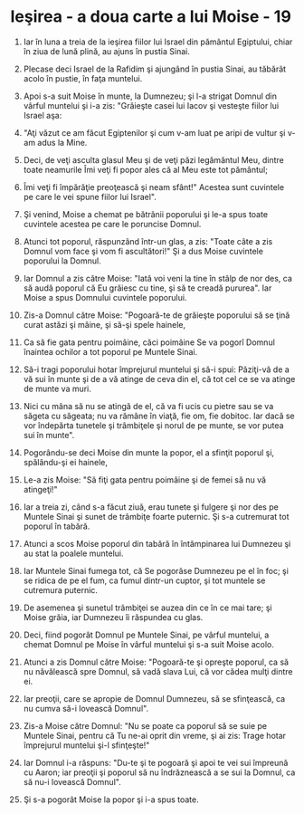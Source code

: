 # Ie&#351;irea - a doua carte a lui Moise - 19

1. Iar în luna a treia de la ieşirea fiilor lui Israel din pământul Egiptului, chiar în ziua de lună plină, au ajuns în pustia Sinai. 

2. Plecase deci Israel de la Rafidim şi ajungând în pustia Sinai, au tăbărât acolo în pustie, în faţa muntelui. 

3. Apoi s-a suit Moise în munte, la Dumnezeu; şi l-a strigat Domnul din vârful muntelui şi i-a zis: "Grăieşte casei lui Iacov şi vesteşte fiilor lui Israel aşa: 

4. "Aţi văzut ce am făcut Egiptenilor şi cum v-am luat pe aripi de vultur şi v-am adus la Mine. 

5. Deci, de veţi asculta glasul Meu şi de veţi păzi legământul Meu, dintre toate neamurile Îmi veţi fi popor ales că al Meu este tot pământul; 

6. Îmi veţi fi împărăţie preoţească şi neam sfânt!" Acestea sunt cuvintele pe care le vei spune fiilor lui Israel". 

7. Şi venind, Moise a chemat pe bătrânii poporului şi le-a spus toate cuvintele acestea pe care le poruncise Domnul. 

8. Atunci tot poporul, răspunzând într-un glas, a zis: "Toate câte a zis Domnul vom face şi vom fi ascultători!" Şi a dus Moise cuvintele poporului la Domnul. 

9. Iar Domnul a zis către Moise: "Iată voi veni la tine în stâlp de nor des, ca să audă poporul că Eu grăiesc cu tine, şi să te creadă pururea". Iar Moise a spus Domnului cuvintele poporului. 

10. Zis-a Domnul către Moise: "Pogoară-te de grăieşte poporului să se ţină curat astăzi şi mâine, şi să-şi spele hainele, 

11. Ca să fie gata pentru poimâine, căci poimâine Se va pogorî Domnul înaintea ochilor a tot poporul pe Muntele Sinai. 

12. Să-i tragi poporului hotar împrejurul muntelui şi să-i spui: Păziţi-vă de a vă sui în munte şi de a vă atinge de ceva din el, că tot cel ce se va atinge de munte va muri. 

13. Nici cu mâna să nu se atingă de el, că va fi ucis cu pietre sau se va săgeta cu săgeata; nu va rămâne în viaţă, fie om, fie dobitoc. Iar dacă se vor îndepărta tunetele şi trâmbiţele şi norul de pe munte, se vor putea sui în munte". 

14. Pogorându-se deci Moise din munte la popor, el a sfinţit poporul şi, spălându-şi ei hainele, 

15. Le-a zis Moise: "Să fiţi gata pentru poimâine şi de femei să nu vă atingeţi!" 

16. Iar a treia zi, când s-a făcut ziuă, erau tunete şi fulgere şi nor des pe Muntele Sinai şi sunet de trâmbiţe foarte puternic. Şi s-a cutremurat tot poporul în tabără. 

17. Atunci a scos Moise poporul din tabără în întâmpinarea lui Dumnezeu şi au stat la poalele muntelui. 

18. Iar Muntele Sinai fumega tot, că Se pogorâse Dumnezeu pe el în foc; şi se ridica de pe el fum, ca fumul dintr-un cuptor, şi tot muntele se cutremura puternic. 

19. De asemenea şi sunetul trâmbiţei se auzea din ce în ce mai tare; şi Moise grăia, iar Dumnezeu îi răspundea cu glas. 

20. Deci, fiind pogorât Domnul pe Muntele Sinai, pe vârful muntelui, a chemat Domnul pe Moise în vârful muntelui şi s-a suit Moise acolo. 

21. Atunci a zis Domnul către Moise: "Pogoară-te şi opreşte poporul, ca să nu năvălească spre Domnul, să vadă slava Lui, că vor cădea mulţi dintre ei. 

22. Iar preoţii, care se apropie de Domnul Dumnezeu, să se sfinţească, ca nu cumva să-i lovească Domnul". 

23. Zis-a Moise către Domnul: "Nu se poate ca poporul să se suie pe Muntele Sinai, pentru că Tu ne-ai oprit din vreme, şi ai zis: Trage hotar împrejurul muntelui şi-l sfinţeşte!" 

24. Iar Domnul i-a răspuns: "Du-te şi te pogoară şi apoi te vei sui împreună cu Aaron; iar preoţii şi poporul să nu îndrăznească a se sui la Domnul, ca să nu-i lovească Domnul". 

25. Şi s-a pogorât Moise la popor şi i-a spus toate. 

